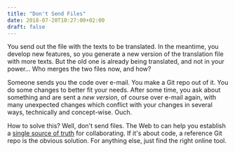 ```yaml
---
title: "Don't Send Files"
date: 2018-07-20T10:27:00+02:00
draft: false
---
```


You send out the file with the texts to be translated. In the meantime, you develop new features, so you generate a new version of the translation file with more texts. But the old one is already being translated, and not in your power... Who merges the two files now, and how?

Someone sends you the code over e-mail. You make a Git repo out of it. You do some changes to better fit your needs. After some time, you ask about something and are sent a _new version_, of course over e-mail again, with many unexpected changes which conflict with your changes in several ways, technically and concept-wise. Ouch.

How to solve this? Well, don't send files. The Web to can help you establish a [single source of truth](https://en.wikipedia.org/wiki/Single_source_of_truth) for collaborating. If it's about code, a reference Git repo is the obvious solution. For anything else, just find the right online tool.
